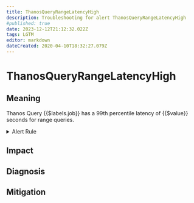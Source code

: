 ```yaml
---
title: ThanosQueryRangeLatencyHigh
description: Troubleshooting for alert ThanosQueryRangeLatencyHigh
#published: true
date: 2023-12-12T21:12:32.022Z
tags: LGTM
editor: markdown
dateCreated: 2020-04-10T18:32:27.079Z
---
```


# ThanosQueryRangeLatencyHigh

## Meaning
[//]: # "Short paragraph that explains what the alert means"
Thanos Query {{$labels.job}} has a 99th percentile latency of {{$value}} seconds for range queries.

<details>
  <summary>Alert Rule</summary>

  ```yaml
alert: ThanosQueryRangeLatencyHigh
expr: (histogram_quantile(0.99, sum by (job, le) (rate(http_request_duration_seconds_bucket{job=~".*thanos-query.*", handler="query_range"}[5m]))) > 90 and sum by (job) (rate(http_request_duration_seconds_count{job=~".*thanos-query.*", handler="query_range"}[5m])) > 0)
for: 10m
labels:
    severity: critical
annotations:
    summary: Thanos Query Range Latency High (instance {{ $labels.instance }})
    description: |-
        Thanos Query {{$labels.job}} has a 99th percentile latency of {{$value}} seconds for range queries.
          VALUE = {{ $value }}
          LABELS = {{ $labels }}
    runbook: https://github.com/srerun/prometheus-alerts/content/runbooks/ThanosQueryRangeLatencyHigh

  ```
</details>


## Impact
[//]: # "What could / will happen if the alert is not addressed"



## Diagnosis
[//]: # "Steps to take to identify the cause of the problem"



## Mitigation
[//]: # "The steps necessary to resolve the alert"
